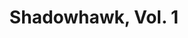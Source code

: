 ---
title: "Shadowhawk, Vol. 1"
issue: 2A
issue_nr: 2
full_title: A Good Night For Arson
subtitle: ""
story_arc: ""
crossover: ""
variant: ""
publisher: Image Comics
creators: 
  - Jim Valentino
release_date: Oct 1992
release_year: 1992
genre:
  - Action
  - Adventure
format: Comic
pages: 32
signed_by: ""
price: 1.95
---